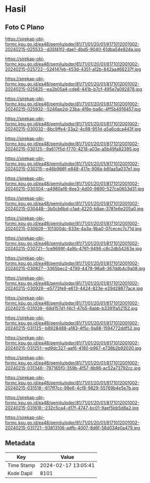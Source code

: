 # Hasil

## Foto C Plano

https://sirekap-obj-formc.kpu.go.id/ea48/pemilu/pdpr/81/71/01/20/01/8171012001002-20240215-025533--d35f41f2-dae1-4bd5-9040-61dba54e824a.jpg

https://sirekap-obj-formc.kpu.go.id/ea48/pemilu/pdpr/81/71/01/20/01/8171012001002-20240215-025722--524147eb-453d-4351-a12b-842aa466237f.jpg

https://sirekap-obj-formc.kpu.go.id/ea48/pemilu/pdpr/81/71/01/20/01/8171012001002-20240215-025825--ea2b05a4-cde6-441b-b7cf-495e7a092878.jpg

https://sirekap-obj-formc.kpu.go.id/ea48/pemilu/pdpr/81/71/01/20/01/8171012001002-20240215-025932--5246ae2d-23ba-4f9e-ba8c-4ff5b4916457.jpg

https://sirekap-obj-formc.kpu.go.id/ea48/pemilu/pdpr/81/71/01/20/01/8171012001002-20240215-030032--8bc9ffe4-33a2-4c98-951d-a5a6cdca443f.jpg

https://sirekap-obj-formc.kpu.go.id/ea48/pemilu/pdpr/81/71/01/20/01/8171012001002-20240215-030125--9a617f5d-f770-4218-a03e-a5b49fa82395.jpg

https://sirekap-obj-formc.kpu.go.id/ea48/pemilu/pdpr/81/71/01/20/01/8171012001002-20240215-030215--e46b966f-e848-417e-906a-b6faa5a037e1.jpg

https://sirekap-obj-formc.kpu.go.id/ea48/pemilu/pdpr/81/71/01/20/01/8171012001002-20240215-030304--a4980af6-8ee3-4d00-9890-527ca0653d31.jpg

https://sirekap-obj-formc.kpu.go.id/ea48/pemilu/pdpr/81/71/01/20/01/8171012001002-20240215-030448--3b0cb6bd-c1ad-4220-b8ae-3781e6e205a0.jpg

https://sirekap-obj-formc.kpu.go.id/ea48/pemilu/pdpr/81/71/01/20/01/8171012001002-20240215-030609--101300dc-633e-4a3a-9ba0-07cecec7c71d.jpg

https://sirekap-obj-formc.kpu.go.id/ea48/pemilu/pdpr/81/71/01/20/01/8171012001002-20240215-030721--1ce9699f-4a9b-4761-9496-c8c2db54263e.jpg

https://sirekap-obj-formc.kpu.go.id/ea48/pemilu/pdpr/81/71/01/20/01/8171012001002-20240215-030827--3365bec2-4799-4478-96a8-367ddb4c9a08.jpg

https://sirekap-obj-formc.kpu.go.id/ea48/pemilu/pdpr/81/71/01/20/01/8171012001002-20240215-030929--e5773fe9-e613-4424-823e-e29d28877ace.jpg

https://sirekap-obj-formc.kpu.go.id/ea48/pemilu/pdpr/81/71/01/20/01/8171012001002-20240215-031038--68d157d1-f4c1-47b5-8abb-b3391fa52152.jpg

https://sirekap-obj-formc.kpu.go.id/ea48/pemilu/pdpr/81/71/01/20/01/8171012001002-20240215-031125--b8928488-a183-4f5c-9a88-1594772ddf52.jpg

https://sirekap-obj-formc.kpu.go.id/ea48/pemilu/pdpr/81/71/01/20/01/8171012001002-20240215-031251--ed9dc327-aaf6-4180-b967-e738b2b92020.jpg

https://sirekap-obj-formc.kpu.go.id/ea48/pemilu/pdpr/81/71/01/20/01/8171012001002-20240215-031346--787165f0-359b-4f57-8b96-ac52a73792cc.jpg

https://sirekap-obj-formc.kpu.go.id/ea48/pemilu/pdpr/81/71/01/20/01/8171012001002-20240215-031518--617ff7cc-98e6-4cf8-9829-55769b4e5e7b.jpg

https://sirekap-obj-formc.kpu.go.id/ea48/pemilu/pdpr/81/71/01/20/01/8171012001002-20240215-031618--232c5ca4-d17f-4747-bc01-9aef5bb5d8a2.jpg

https://sirekap-obj-formc.kpu.go.id/ea48/pemilu/pdpr/81/71/01/20/01/8171012001002-20240215-031721--93813106-adfb-4007-8d6f-58d034e0a479.jpg


## Metadata

| Key        | Value               |
| ---------- | ------------------- |
| Time Stamp | 2024-02-17 13:05:41 |
| Kode Dapil | 8101                |



